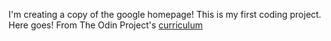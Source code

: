 I'm creating a copy of the google homepage! This is my first coding project. Here goes!
From The Odin Project's [curriculum](http://www.theodinproject.com/courses/web-development-101/lessons/html-css)